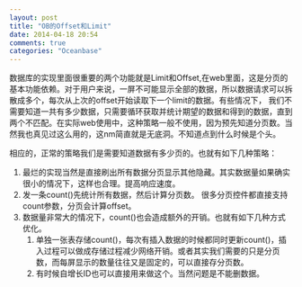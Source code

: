 ```yaml
---
layout: post
title: "OB的Offset和Limit"
date: 2014-04-18 20:54
comments: true
categories: "Oceanbase"
---
```


   数据库的实现里面很重要的两个功能就是Limit和Offset,在web里面，这是分页的基本功能依赖。对于用户来说，一屏不可能显示全部的数据，所以数据请求可以拆散成多个，每次从上次的offset开始读取下一个limit的数据。有些情况下， 我们不需要知道一共有多少数据，只需要循环获取并统计期望的数据和得到的数据，直到两个不匹配。在实际web使用中，这种策略一般不使用，因为预先知道分页数。当然我也真见过这么用的，这nm简直就是无底洞。不知道点到什么时候是个头。
   
   相应的，正常的策略我们是需要知道数据有多少页的。也就有如下几种策略：

   1. 最烂的实现当然是直接刷出所有数据分页显示其他隐藏。其实数据量如果确实很小的情况下，这样也合理。提高响应速度。
   1. 发一条count()先统计所有数据，然后计算分页数。 很多分页控件都直接支持count参数，分页会计算offset。
   2. 数据量非常大的情况下，count()也会造成额外的开销。也就有如下几种方式优化。
   	  1. 单独一张表存储count()，每次有插入数据的时候都同时更新count()，插入过程可以做成存储过程减少网络开销。或者其实我们需要的只是分页数，而每屏显示的数量往往又是固定的，可以直接存分页数。
      2. 有时候自增长ID也可以直接用来做这个。当然问题是不能删数据。
